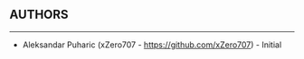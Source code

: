 AUTHORS
-------


----------

* Aleksandar Puharic (xZero707 - https://github.com/xZero707) - Initial